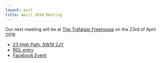 ```yaml
---
layout: post
title: April 2016 Meeting
---
```

Our next meeting will be at [The Trafalgar Freehouse](http://www.trafalgarfreehouse.co.uk/) on the 23rd of April 2016

- [23 High Path, SW19 2JY](http://www.openstreetmap.org/?mlat=51.4136649996353&mlon=-0.18883473403424&zoom=15)
- [RGL entry](http://london.randomness.org.uk/wiki.cgi?Trafalgar,_SW19_2JY)
- [Facebook Event](https://www.facebook.com/events/103239713410800/)
